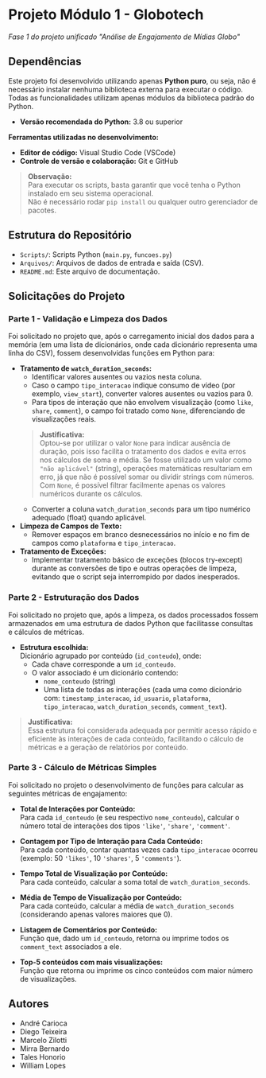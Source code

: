 # Projeto Módulo 1 - Globotech

*Fase 1 do projeto unificado "Análise de Engajamento de Mídias Globo"*

## Dependências

Este projeto foi desenvolvido utilizando apenas **Python puro**, ou seja, não é necessário instalar nenhuma biblioteca externa para executar o código.  
Todas as funcionalidades utilizam apenas módulos da biblioteca padrão do Python.

- **Versão recomendada do Python:** 3.8 ou superior

**Ferramentas utilizadas no desenvolvimento:**
- **Editor de código:** Visual Studio Code (VSCode)
- **Controle de versão e colaboração:** Git e GitHub

>**Observação:**  
Para executar os scripts, basta garantir que você tenha o Python instalado em seu sistema operacional.  
Não é necessário rodar `pip install` ou qualquer outro gerenciador de pacotes.

## Estrutura do Repositório

- `Scripts/`: Scripts Python (`main.py`, `funcoes.py`)
- `Arquivos/`: Arquivos de dados de entrada e saída (CSV).
- `README.md`: Este arquivo de documentação.

## Solicitações do Projeto

### Parte 1 - Validação e Limpeza dos Dados 

Foi solicitado no projeto que, após o carregamento inicial dos dados para a memória (em uma lista de dicionários, onde cada dicionário representa uma linha do CSV), fossem desenvolvidas funções em Python para:

- **Tratamento de `watch_duration_seconds`:**
  - Identificar valores ausentes ou vazios nesta coluna.
  - Caso o campo `tipo_interacao` indique consumo de vídeo (por exemplo, `view_start`), converter valores ausentes ou vazios para 0.
  - Para tipos de interação que não envolvem visualização (como `like`, `share`, `comment`), o campo foi tratado como `None`, diferenciando de visualizações reais.
  >**Justificativa:**  
    Optou-se por utilizar o valor `None` para indicar ausência de duração, pois isso facilita o tratamento dos dados e evita erros nos cálculos de soma e média. Se fosse utilizado um valor como `"não aplicável"` (string), operações matemáticas resultariam em erro, já que não é possível somar ou dividir strings com números. Com `None`, é possível filtrar facilmente apenas os valores numéricos durante os cálculos.
  - Converter a coluna `watch_duration_seconds` para um tipo numérico adequado (float) quando aplicável.
- **Limpeza de Campos de Texto:**
  - Remover espaços em branco desnecessários no início e no fim de campos como `plataforma` e `tipo_interacao`.
- **Tratamento de Exceções:**
  - Implementar tratamento básico de exceções (blocos try-except) durante as conversões de tipo e outras operações de limpeza, evitando que o script seja interrompido por dados inesperados.

### Parte 2 - Estruturação dos Dados

Foi solicitado no projeto que, após a limpeza, os dados processados fossem armazenados em uma estrutura de dados Python que facilitasse consultas e cálculos de métricas.

- **Estrutura escolhida:**  
  Dicionário agrupado por conteúdo (`id_conteudo`), onde:
  - Cada chave corresponde a um `id_conteudo`.
  - O valor associado é um dicionário contendo:
    - `nome_conteudo` (string)
    - Uma lista de todas as interações (cada uma como dicionário com: `timestamp_interacao`, `id_usuario`, `plataforma`, `tipo_interacao`, `watch_duration_seconds`, `comment_text`).

>**Justificativa:**  
Essa estrutura foi considerada adequada por permitir acesso rápido e eficiente às interações de cada conteúdo, facilitando o cálculo de métricas e a geração de relatórios por conteúdo.

### Parte 3 - Cálculo de Métricas Simples
Foi solicitado no projeto o desenvolvimento de funções para calcular as seguintes métricas de engajamento:

- **Total de Interações por Conteúdo:**  
  Para cada `id_conteudo` (e seu respectivo `nome_conteudo`), calcular o número total de interações dos tipos `'like'`, `'share'`, `'comment'`.

- **Contagem por Tipo de Interação para Cada Conteúdo:**  
  Para cada conteúdo, contar quantas vezes cada `tipo_interacao` ocorreu (exemplo: 50 `'likes'`, 10 `'shares'`, 5 `'comments'`).

- **Tempo Total de Visualização por Conteúdo:**  
  Para cada conteúdo, calcular a soma total de `watch_duration_seconds`.

- **Média de Tempo de Visualização por Conteúdo:**  
  Para cada conteúdo, calcular a média de `watch_duration_seconds` (considerando apenas valores maiores que 0).

- **Listagem de Comentários por Conteúdo:**  
  Função que, dado um `id_conteudo`, retorna ou imprime todos os `comment_text` associados a ele.

- **Top-5 conteúdos com mais visualizações:**  
  Função que retorna ou imprime os cinco conteúdos com maior número de visualizações.

## Autores

- André Carioca
- Diego Teixeira
- Marcelo Zilotti
- Mirra Bernardo
- Tales Honorio
- William Lopes